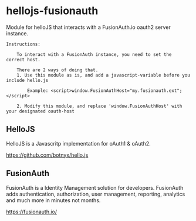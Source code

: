 # hellojs-fusionauth

Module for helloJS that interacts with a FusionAuth.io oauth2 server instance.

	Instructions:
		
		To interact with a FusionAuth instance, you need to set the correct host.
		
		There are 2 ways of doing that.
		1. Use this module as is, and add a javascript-variable before you include hello.js 
		    
			Example: <script>window.FusionAuthHost="my.fusionauth.ext";</script>
			
		2. Modify this module, and replace 'window.FusionAuthHost' with your designated oauth-host
    

## HelloJS

HelloJS is a Javascritp implementation for oAuth1 & oAuth2.  

https://github.com/botnyx/hello.js


## FusionAuth

FusionAuth is a Identity Management solution for developers.  FusionAuth adds authentication, authorization, user management, reporting, analytics and much more in minutes not months. 

https://fusionauth.io/
